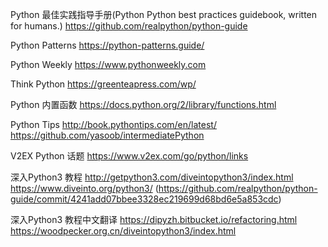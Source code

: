 Python 最佳实践指导手册(Python Python best practices guidebook, written for humans.)
https://github.com/realpython/python-guide

Python Patterns 
https://python-patterns.guide/


Python Weekly
https://www.pythonweekly.com

Think Python
https://greenteapress.com/wp/


Python 内置函数
https://docs.python.org/2/library/functions.html

Python Tips
http://book.pythontips.com/en/latest/
https://github.com/yasoob/intermediatePython

V2EX Python 话题
https://www.v2ex.com/go/python/links


深入Python3 教程
http://getpython3.com/diveintopython3/index.html
https://www.diveinto.org/python3/ (https://github.com/realpython/python-guide/commit/4241add07bbee3328ec219699d68bd6e5a853cdc)


深入Python3 教程中文翻译
https://dipyzh.bitbucket.io/refactoring.html
https://woodpecker.org.cn/diveintopython3/index.html


